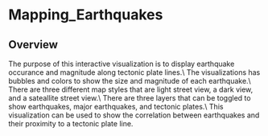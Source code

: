 # Mapping_Earthquakes

## Overview
The purpose of this interactive visualization is to display earthquake occurance and magnitude along tectonic plate lines.\ The visualizations has bubbles and colors to show the size and magnitude of each earthquake.\  There are three different map styles that are light street view, a dark view, and a sateallite street view.\ There are three layers that can be toggled to show earthquakes, major earthquakes, and tectonic plates.\ This visualization can be used to show the correlation between earthquakes and their proximity to a tectonic plate line.